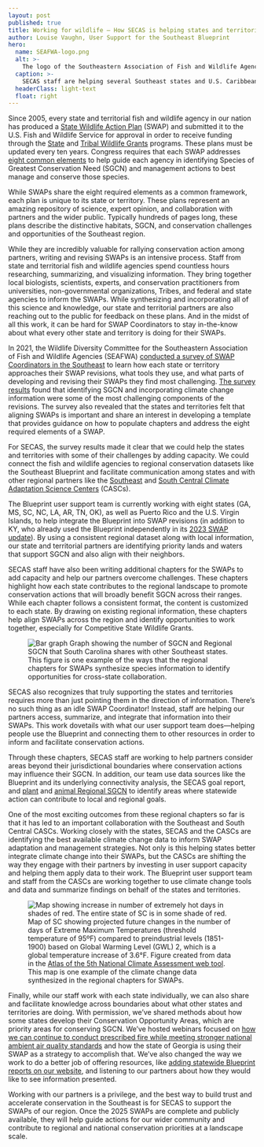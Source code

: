 ```yaml
---
layout: post
published: true
title: Working for wildlife – How SECAS is helping states and territories with their Wildlife Action Plans
author: Louise Vaughn, User Support for the Southeast Blueprint
hero:
  name: SEAFWA-logo.png
  alt: >-
    The logo of the Southeastern Association of Fish and Wildlife Agencies (SEAFWA) showing trees, a deer, fish, and birds.
  caption: >-
    SECAS staff are helping several Southeast states and U.S. Caribbean territories update their Wildlife Action Plans by refining Conservation Opportunity Areas and writing an additional chapter focused on alignment with regional priorities.
  headerClass: light-text
  float: right
---
```


Since 2005, every state and territorial fish and wildlife agency in our nation has produced a [State Wildlife Action Plan](https://www.fishwildlife.org/afwa-informs/state-wildlife-action-plans) (SWAP) and submitted it to the U.S. Fish and Wildlife Service for approval in order to receive funding through the [State](https://www.fws.gov/program/state-wildlife-grants) and [Tribal Wildlife Grants](https://www.fws.gov/service/tribal-wildlife-grants) programs. These plans must be updated every ten years. Congress requires that each SWAP addresses [eight common elements](http://www.fishwildlife.org/application/files/5815/7125/4229/SWAP_Eight_Required_Elements.pdf) to help guide each agency in identifying Species of Greatest Conservation Need (SGCN) and management actions to best manage and conserve those species.<!--more-->

While SWAPs share the eight required elements as a common framework, each plan is unique to its state or territory. These plans represent an amazing repository of science, expert opinion, and collaboration with partners and the wider public. Typically hundreds of pages long, these plans describe the distinctive habitats, SGCN, and conservation challenges and opportunities of the Southeast region.

While they are incredibly valuable for rallying conservation action among partners, writing and revising SWAPs is an intensive process. Staff from state and territorial fish and wildlife agencies spend countless hours researching, summarizing, and visualizing information. They bring together local biologists, scientists, experts, and conservation practitioners from universities, non-governmental organizations, Tribes, and federal and state agencies to inform the SWAPs. While synthesizing and incorporating all of this science and knowledge, our state and territorial partners are also reaching out to the public for feedback on these plans. And in the midst of all this work, it can be hard for SWAP Coordinators to stay in-the-know about what every other state and territory is doing for their SWAPs.

In 2021, the Wildlife Diversity Committee for the Southeastern Association of Fish and Wildlife Agencies (SEAFWA) [conducted a survey of SWAP Coordinators in the Southeast](https://secassoutheast.org/2021/11/30/summary-of-SWAP-alignment-survey-results) to learn how each state or territory approaches their SWAP revisions, what tools they use, and what parts of developing and revising their SWAPs they find most challenging. [The survey results](https://secassoutheast.org/pdf/SWAP_alignment_survey_results_2021.pdf) found that identifying SGCN and incorporating climate change information were some of the most challenging components of the revisions. The survey also revealed that the states and territories felt that aligning SWAPs is important and share an interest in developing a template that provides guidance on how to populate chapters and address the eight required elements of a SWAP. 

For SECAS, the survey results made it clear that we could help the states and territories with some of their challenges by adding capacity. We could connect the fish and wildlife agencies to regional conservation datasets like the Southeast Blueprint and facilitate communication among states and with other regional partners like the [Southeast](https://secasc.ncsu.edu/) and [South Central Climate Adaptation Science Centers](https://southcentralclimate.org/) (CASCs).

The Blueprint user support team is currently working with eight states (GA, MS, SC, NC, LA, AR, TN, OK), as well as Puerto Rico and the U.S. Virgin Islands, to help integrate the Blueprint into SWAP revisions (in addition to KY, who already used the Blueprint independently in its [2023 SWAP update](https://app.fw.ky.gov/kyswap/)). By using a consistent regional dataset along with local information, our state and territorial partners are identifying priority lands and waters that support SGCN and also align with their neighbors. 

SECAS staff have also been writing additional chapters for the SWAPs to add capacity and help our partners overcome challenges. These chapters highlight how each state contributes to the regional landscape to promote conservation actions that will broadly benefit SGCN across their ranges. While each chapter follows a consistent format, the content is customized to each state. By drawing on existing regional information, these chapters help align SWAPs across the region and identify opportunities to work together, especially for Competitive State Wildlife Grants.

<figure>
  <img src="http://secassoutheast.org/images/SC_shared_SGCN.png" alt="Bar graph"/> 
  <fig caption>Graph showing the number of SGCN and Regional SGCN that South Carolina shares with other Southeast states. This figure is one example of the ways that the regional chapters for SWAPs synthesize species information to identify opportunities for cross-state collaboration.</figcaption>
</figure>

SECAS also recognizes that truly supporting the states and territories requires more than just pointing them in the direction of information. There’s no such thing as an idle SWAP Coordinator! Instead, staff are helping our partners access, summarize, and integrate that information into their SWAPs. This work dovetails with what our user support team does—helping people use the Blueprint and connecting them to other resources in order to inform and facilitate conservation actions.

Through these chapters, SECAS staff are working to help partners consider areas beyond their jurisdictional boundaries where conservation actions may influence their SGCN. In addition, our team use data sources like the Blueprint and its underlying connectivity analysis, the SECAS goal report, and [plant](https://secassoutheast.org/2023/12/18/The-nations-first-RSGCN-list-for-plants) and [animal Regional SGCN](https://secassoutheast.org/2019/09/30/Priorities-for-Conservation-in-Southeastern-States) to identify areas where statewide action can contribute to local and regional goals. 

One of the most exciting outcomes from these regional chapters so far is that it has led to an important collaboration with the Southeast and South Central CASCs. Working closely with the states, SECAS and the CASCs are identifying the best available climate change data to inform SWAP adaptation and management strategies. Not only is this helping states better integrate climate change into their SWAPs, but the CASCs are shifting the way they engage with their partners by investing in user support capacity and helping them apply data to their work. The Blueprint user support team and staff from the CASCs are working together to use climate change tools and data and summarize findings on behalf of the states and territories. 

<figure>
  <img src="http://secassoutheast.org/images/ExtremeHeatSC.png" alt="Map showing increase in number of extremely hot days in shades of red. The entire state of SC is in some shade of red."/>
  <figcaption>Map of SC showing projected future changes in the number of days of Extreme Maximum Temperatures (threshold temperature of 95ºF) compared to preindustrial levels (1851-1900) based on Global Warming Level (GWL) 2, which is a global temperature increase of 3.6°F. Figure created from data in the <a href="https://atlas.globalchange.gov/">Atlas of the 5th National Climate Assessment web tool</a>. This map is one example of the climate change data synthesized in the regional chapters for SWAPs.</figcaption>
</figure>

Finally, while our staff work with each state individually, we can also share and facilitate knowledge across boundaries about what other states and territories are doing. With permission, we’ve shared methods about how some states develop their Conservation Opportunity Areas, which are priority areas for conserving SGCN. We’ve hosted webinars focused on [how we can continue to conduct prescribed fire while meeting stronger national ambient air quality standards](https://www.youtube.com/watch?v=TZAU62dwdKY) and how the state of Georgia is using their SWAP as a strategy to accomplish that. We’ve also changed the way we work to do a better job of offering resources, like [adding statewide Blueprint reports on our website](https://secassoutheast.org/resources), and listening to our partners about how they would like to see information presented. 

Working with our partners is a privilege, and the best way to build trust and accelerate conservation in the Southeast is for SECAS to support the SWAPs of our region. Once the 2025 SWAPs are complete and publicly available, they will help guide actions for our wider community and contribute to regional and national conservation priorities at a landscape scale.
